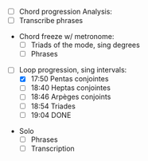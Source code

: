 - [ ] Chord progression Analysis: 
- [ ] Transcribe phrases
- Chord freeze w/ metronome: 
	- [ ] Triads of the mode, sing degrees
	- [ ] Phrases 
- [ ] Loop progression, sing intervals: 
	- [x] 17:50 Pentas conjointes 
	- [ ] 18:40 Heptas conjointes 
	- [ ] 18:46 Arpèges conjoints  
	- [ ] 18:54 Triades
	- [ ] 19:04 DONE
- Solo
	- [ ] Phrases
	- [ ] Transcription
